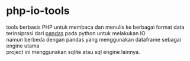 # php-io-tools
tools berbasis PHP untuk membaca dan menulis ke berbagai format data  
terinsiprasi dari [pandas](https://pandas.pydata.org/docs/user_guide/io.html) pada python untuk melakukan IO  
namun berbeda dengan pandas yang menggunakan dataframe sebagai engine utama  
project ini menggunakan sqlite atau sql engine lainnya.  
